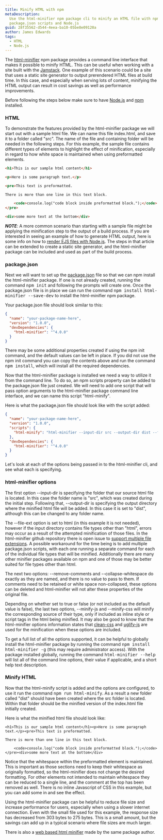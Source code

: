 ```yaml
---
title: Minify HTML with npm
metaDescription:
  Use the html-minifier npm package cli to minify an HTML file with npm
  package.json scripts and Node.js
guid: 28f35562-d544-4eea-ba10-05be8e09120a
author: James Edwards
tags:
  - HTML
  - Node.js
---
```


The [html-minifier](https://www.npmjs.com/package/html-minifier) npm package provides a command line interface that makes it possible to minify HTML. This can be useful when working with a site built with the [Jamstack](https://jamstack.org/). One example of this scenario could be a site that uses a static site generator to output prerendered HTML files at build time. In this case, and especially when serving lots of content, minifying the HTML output can result in cost savings as well as performance improvements.

Before following the steps below make sure to have [Node.js](https://nodejs.org/en/) and [npm](https://docs.npmjs.com/downloading-and-installing-node-js-and-npm) installed.

### HTML

To demonstrate the features provided by the html-minifier package we will start out with a sample html file. We can name this file index.html, and save it to a folder called "src". The name of the file and containing folder will be needed in the following steps. For this example, the sample file contains different types of elements to highlight the effect of minification, especially in regard to how white space is maintained when using preformatted elements.

```html
<h1>This is our sample html content</h1>

<p>Here is some paragraph text.</p>

<pre>This text is preformatted.

There is more than one line in this text block.

    <code>console.log("code block inside preformatted block.");</code>
</pre>

<div>some more text at the bottom</div>
```

**_NOTE_**: A more common scenario than starting with a sample file might be applying the minification step to the output of a build process. If you are interested in seeing an example of how to generate HTML output, here is some info on how to [render EJS files with Node.js](/ejs-render-file/). The steps in that article can be extended to create a static site generator, and the html-minifier package can be included and used as part of the build process.

### package.json

Next we will want to set up the [package.json](https://docs.npmjs.com/creating-a-package-json-file) file so that we can npm install the html-minifier package. If one is not already created, running the command <kbd>npm init</kbd> and following the prompts will create one. Once the package.json file is in place we can run the command <kbd>npm install html-minifier --save-dev</kbd> to install the html-minifier npm package.

Your package.json file should look similar to this:

```json
{
  "name": "your-package-name-here",
  "version": "1.0.0",
  "devDependencies": {
    "html-minifier": "^4.0.0"
  }
}
```

There may be some additional properties created if using the npm init command, and the default values can be left in place. If you did not use the npm init command you can copy the contents above and run the command <kbd>npm install</kbd>, which will install all the required dependencies.

Now that the html-minifier package is installed we need a way to utilize it from the command line. To do so, an npm scripts property can be added to the package.json file just created. We will need to add one script that will pass option arguments to the html-minifier package command line interface, and we can name this script "html-minify".

Here is what the package.json file should look like with the script added:

```json
{
  "name": "your-package-name-here",
  "version": "1.0.0",
  "scripts": {
    "html-minify": "html-minifier --input-dir src --output-dir dist --file-ext html --remove-comments --collapse-whitespace --minify-js true --minify-css true"
  },
  "devDependencies": {
    "html-minifier": "^4.0.0"
  }
}
```

Let's look at each of the options being passed in to the html-minifier cli, and see what each is specifying.

### html-minifier options

The first option --input-dir is specifying the folder that our source html file is located. In this case the folder name is "src", which was created during the initial step. Following that, --output-dir is specifying the output directory where the minified html file will be added. In this case it is set to "dist", although this can be changed to any folder name.

The --file-ext option is set to html (in this example it is not needed), however if the input directory contains file types other than "html", errors may occur as a result of the attempted minification of those files. In the html-minifier github repository there is open issue to [support multiple file extensions](https://github.com/kangax/html-minifier/pull/1026). A possible workaround for the time being is to add multiple package.json scripts, with each one running a separate command for each of the individual file types that will be minified. Additionally there are many other minifier packages available on npm and one of those may be better suited for file types other than html.

The next two options: --remove-comments and --collapse-whitespace do exactly as they are named, and there is no value to pass to them. If comments need to be retained or white space non-collapsed, these options can be deleted and html-minifier will not alter these properties of the original file.

Depending on whether set to true or false (or not included as the default value is false), the last two options, --minify-js and --minify-css will minify the corresponding source of their type, only if included as inline style or script tags in the html being minified. It may also be good to know that the html-minifier options information states that [clean-css](https://www.npmjs.com/package/clean-css) and [uglify-js](https://www.npmjs.com/package/uglify-js) are used for the minification when these options are included.

To get a full list of all the options supported, it can be helpful to globally install the html-minifier package by running the command <kbd>npm install html-minifier -g</kbd> (this may require administrator access). With the package installed globally, running the command <kbd>html-minifier --help</kbd> will list all of the command line options, their value if applicable, and a short help text description.

### Minify HTML

Now that the html-minify script is added and the options are configured, to use it run the command <kbd>npm run html-minify</kbd>. As a result a new folder called "dist" should have been created where the src folder is located. Within that folder should be the minified version of the index.html file initially created.

Here is what the minified html file should look like:

```
<h1>This is our sample html content</h1><p>Here is some paragraph text.</p><pre>This text is preformatted.

There is more than one line in this text block.

    <code>console.log("code block inside preformatted block.");</code>
</pre><div>some more text at the bottom</div>
```

Notice that the whitespace within the preformatted element is maintained. This is important as those sections need to keep their whitespace as originally formatted, so the html-minifier does not change the desired formatting. For other elements not intended to maintain whitespace they can be reduced to a single line, and the comment at the top has been removed as well. There is no inline Javascript of CSS in this example, but you can add some in and see the effect.

Using the html-minifier package can be helpful to reduce file size and increase performance for users, especially when using a slower internet connection. Even with the small file used for this example, the response size has decreased from 303 bytes to 275 bytes. This is a small amount, but the savings can add up in a typical scenario where file sizes are much larger.

There is also a [web based html minifier](http://kangax.github.io/html-minifier/) made by the same package author.
